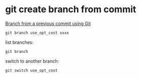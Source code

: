 # git create branch from commit



[Branch from a previous commit using Git](https://stackoverflow.com/questions/2816715/branch-from-a-previous-commit-using-git)

```
git branch use_opt_cost xxxx
```


list branches:

```
git branch
```

switch to another branch:

```
git switch use_opt_cost
```
